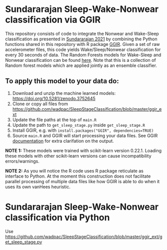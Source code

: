 # Sundararajan Sleep-Wake-Nonwear classification via GGIR

This repository consists of code to integrate the Nonwear and Wake-Sleep classification as presented in [Sundararajan 2021](https://www.nature.com/articles/s41598-020-79217-x) by combining the Python functions shared in this repository with R package [GGIR](https://cran.r-project.org/web/packages/GGIR/index.html). Given a set of raw accelerometer files, this code yields Wake/Sleep/Nonwear classification for every 30 seconds of data. The Random Forests models for Wake-Sleep and Nonwear classification can be found [here](https://doi.org/10.5281/zenodo.3752645
). Note that this is a collection of Random forest models which are applied jointly as an ensemble classifier.


## To apply this model to your data do:
1. Download and unzip the machine learned models: https://doi.org/10.5281/zenodo.3752645
2. Clone or copy all files from https://github.com/wadpac/SleepStageClassification/blob/master/ggir_ext
3. Update the file paths at the top of `main.R`
4. Update the path to `get_sleep_stage.py` inside `get_sleep_stage.R`
5. Install GGIR, e.g. with `install.packages("GGIR", dependencies=TRUE)`
6. Source `main.R` and GGIR will start processing your data files. See GGIR [documentation](https://cran.r-project.org/web/packages/GGIR/vignettes/GGIR.html) for extra clarifation on the output.

**NOTE 1:**
These models were trained with scikit-learn version 0.22.1. Loading these models with other scikit-learn versions can cause incompatibility errors/warnings.

**NOTE 2:**
As you will notice the R code uses R package reticulate as interface to Python. At the moment this construction does not facilitate parallel processing of multiple data files like how GGIR is able to do when it uses its own vanHees heuristic.


# Sundararajan Sleep-Wake-Nonwear classification via Python

Use https://github.com/wadpac/SleepStageClassification/blob/master/ggir_ext/get_sleep_stage.py
